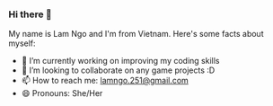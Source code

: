 ### Hi there 👋

My name is Lam Ngo and I'm from Vietnam. Here's some facts about myself:

- 🔭 I’m currently working on improving my coding skills
- 👯 I’m looking to collaborate on any game projects :D
- 📫 How to reach me: lamngo.251@gmail.com
- 😄 Pronouns: She/Her

<!--
**ngol0/ngol0** is a ✨ _special_ ✨ repository because its `README.md` (this file) appears on your GitHub profile.

Here are some ideas to get you started:

- 🔭 I’m currently working on ...
- 🌱 I’m currently learning ...
- 👯 I’m looking to collaborate on ...
- 🤔 I’m looking for help with ...
- 💬 Ask me about ...
- 📫 How to reach me: ...
- 😄 Pronouns: ...
- ⚡ Fun fact: ...
-->
